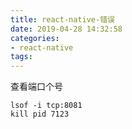 ```yaml
---
title: react-native-错误
date: 2019-04-28 14:32:58
categories:
- react-native
tags:
---
```


查看端口个号

```
lsof -i tcp:8081
kill pid 7123
```

